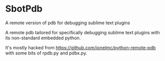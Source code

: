 # SbotPdb

A remote version of pdb for debugging sublime text plugins


A remote pdb tailored for specifically debugging sublime text plugins with its non-standard embedded python.

It's mostly hacked from https://github.com/ionelmc/python-remote-pdb with some bits of rpdb.py and pdbx.py.

